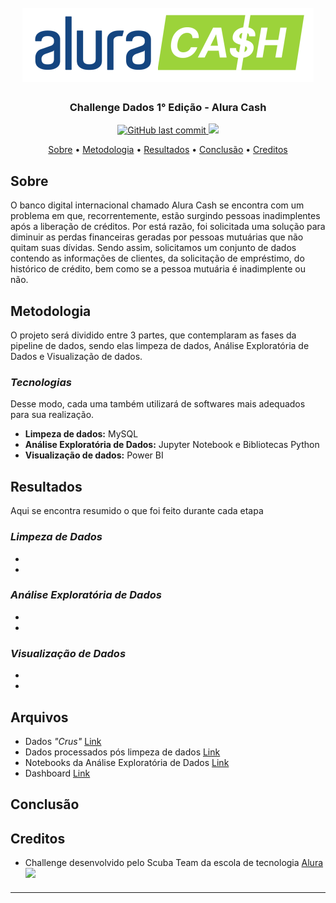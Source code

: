 <h1 align="center">
<h1 align="center">
  <br>
  <img src="https://github.com/CatarinaRRF/Challenge-Alura-Cash-19-08-22/blob/main/media/logo_alura_cash.png" alt="logo">
</h1>

<h3 align="center">Challenge Dados 1° Edição - Alura Cash</h3>

<p align="center">
    <a href="">
    <img src="https://img.shields.io/github/last-commit/CatarinaRRF/Challenge-Alura-Cash-19-08-22?color=informational&style=flat-square"
         alt="GitHub last commit">
    <a href="https://github.com/CatarinaRRF/Challenge-Alura-Cash-19-08-22">
    <img src= http://img.shields.io/static/v1?label=STATUS&message=EM%20DESENVOLVIMENTO&color=green&style=flat-square >

</p>

<p align="center">
  <a href="#sobre">Sobre</a> •
  <a href="#metodologia">Metodologia</a> •
  <a href="#resultados">Resultados</a> •
  <a href="#conclusão">Conclusão</a> •
  <a href="#creditos">Creditos</a>
  
</p>

## Sobre 
O banco digital internacional chamado Alura Cash se encontra com um problema em que, recorrentemente, estão surgindo pessoas inadimplentes após a liberação de créditos. Por está razão, foi solicitada uma solução para diminuir as perdas financeiras geradas por pessoas mutuárias que não quitam suas dívidas. Sendo assim, solicitamos um conjunto de dados contendo as informações de clientes, da solicitação de empréstimo, do histórico de crédito, bem como se a pessoa mutuária é inadimplente ou não.

## Metodologia
O projeto será dividido entre 3 partes, que contemplaram as fases da pipeline de dados, sendo elas limpeza de dados, Análise Exploratória de Dados e Visualização de dados. 

### <i>Tecnologias</i>
Desse modo, cada uma também utilizará de softwares mais adequados para sua realização.

* <b>Limpeza de dados:</b> MySQL
* <b>Análise Exploratória de Dados:</b> Jupyter Notebook e Bibliotecas Python 
* <b>Visualização de dados:</b> Power BI 

## Resultados
Aqui se encontra resumido o que foi feito durante cada etapa

### <i>Limpeza de Dados</i>
*
*

### <i>Análise Exploratória de Dados</i>
*
*

### <i>Visualização de Dados</i>
*
*

## Arquivos
* Dados <i>"Crus"</i> <a href='https://raw.githubusercontent.com/CatarinaRRF/Challenge-Alura-Cash-19-08-22/main/dados/dump-analise_risco-27-07-22.sql'>Link</a>
* Dados processados pós limpeza de dados <a href=''>Link</a>
* Notebooks da Análise Exploratória de Dados <a href=''>Link</a>
* Dashboard <a href=''>Link</a>

## Conclusão


## Creditos
* Challenge desenvolvido pelo Scuba Team da escola de tecnologia <a href='https://www.alura.com.br/'>Alura</a> <sup><img src='https://user-images.githubusercontent.com/105402331/187300705-229c3543-398f-41b5-9e23-44bbf5796f21.png' height=10px></sup>

<hr size=4px>

 

